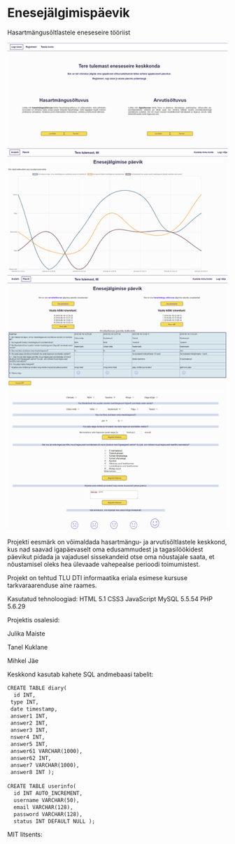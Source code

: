 # Enesejälgimispäevik
Hasartmängusõltlastele eneseseire tööriist

![leht](images/openingPage.png)
![leht](images/userPage.png)
![leht](images/diaryPage.png)
![leht](images/diaryEntry.png)

Projekti eesmärk on võimaldada hasartmängu- ja arvutisõltlastele keskkond, kus nad saavad igapäevaselt oma edusammudest ja tagasilöökidest päevikut pidada ja vajadusel sissekandeid otse oma nõustajale saata, et nõustamisel oleks hea ülevaade vahepealse perioodi toimumistest.

Projekt on tehtud TLU DTI informaatika eriala esimese kursuse tarkvaraarenduse aine raames.

Kasutatud tehnoloogiad:
HTML 5.1
CSS3
JavaScript
MySQL 5.5.54
PHP 5.6.29

Projektis osalesid:

Julika Maiste

Tanel Kuklane

Mihkel Jäe

Keskkond kasutab kahete SQL andmebaasi tabelit:

```
CREATE TABLE diary( 
  id INT,
 type INT, 
 date timestamp, 
 answer1 INT, 
 answer2 INT, 
 answer3 INT, 
 nswer4 INT, 
 answer5 INT, 
 answer61 VARCHAR(1000), 
 answer62 INT, 
 answer7 VARCHAR(1000), 
 answer8 INT );

CREATE TABLE userinfo( 
  id INT AUTO_INCREMENT, 
  username VARCHAR(50), 
  email VARCHAR(128), 
  password VARCHAR(128), 
  status INT DEFAULT NULL );
```
MIT litsents:


